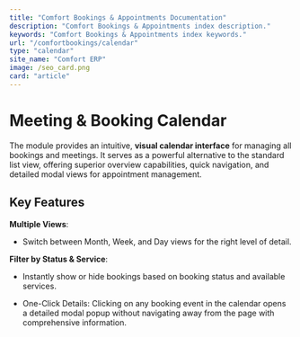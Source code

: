```yaml
---
title: "Comfort Bookings & Appointments Documentation"
description: "Comfort Bookings & Appointments index description."
keywords: "Comfort Bookings & Appointments index keywords."
url: "/comfortbookings/calendar"
type: "calendar"
site_name: "Comfort ERP"
image: /seo_card.png
card: "article"
---
```


# Meeting & Booking Calendar

The module provides an intuitive, **visual calendar interface** for managing all bookings and meetings. It serves as a powerful alternative to the standard list view, offering superior overview capabilities, quick navigation, and detailed modal views for appointment management.

## Key Features ##

**Multiple Views**:
+ Switch between Month, Week, and Day views for the right level of detail.

**Filter by Status & Service**:
+ Instantly show or hide bookings based on booking status and available services.

* One-Click Details: Clicking on any booking event in the calendar opens a detailed modal popup without navigating away from the page with comprehensive information.